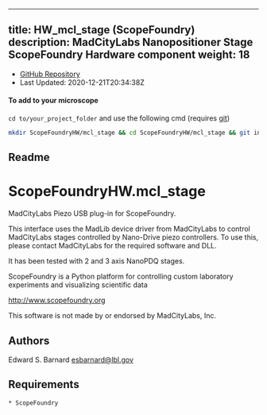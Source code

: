 
---
title: HW_mcl_stage (ScopeFoundry)
description: MadCityLabs Nanopositioner Stage ScopeFoundry Hardware component
weight: 18
---
- [GitHub Repository](https://github.com/ScopeFoundry/HW_mcl_stage)
- Last Updated: 2020-12-21T20:34:38Z

#### To add to your microscope 

`cd to/your_project_folder` and use the following cmd (requires [git](/docs/100_development/20_git/))

```bash
mkdir ScopeFoundryHW/mcl_stage && cd ScopeFoundryHW/mcl_stage && git init --initial-branch=master && git remote add upstream_ScopeFoundry https://github.com/ScopeFoundry/HW_mcl_stage && git pull upstream_ScopeFoundry master && cd ../..
```

## Readme
ScopeFoundryHW.mcl_stage
=====================

MadCityLabs Piezo USB plug-in for ScopeFoundry.

This interface uses the MadLib device driver from MadCityLabs to
control MadCityLabs stages controlled by Nano-Drive piezo controllers.
To use this, please contact MadCityLabs for the required software and DLL. 

It has been tested with 2 and 3 axis NanoPDQ stages.

ScopeFoundry is a Python platform for controlling custom laboratory 
experiments and visualizing scientific data

<http://www.scopefoundry.org>

This software is not made by or endorsed by MadCityLabs, Inc.


Authors
----------

Edward S. Barnard <esbarnard@lbl.gov>


Requirements
------------

	* ScopeFoundry

